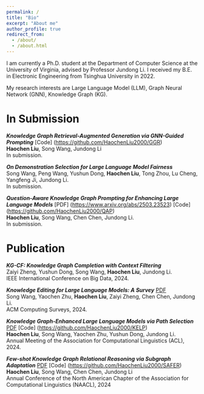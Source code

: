 ```yaml
---
permalink: /
title: "Bio"
excerpt: "About me"
author_profile: true
redirect_from: 
  - /about/
  - /about.html
---
```


I am currently a Ph.D. student at the Department of Computer Science at the University of Virginia, advised by Professor Jundong Li. I received my B.E. in Electronic Engineering from Tsinghua University in 2022.

My research interests are Large Language Model (LLM), Graph Neural Network (GNN), Knowledge Graph (KG).


In Submission
======
***Knowledge Graph Retrieval-Augmented Generation via GNN-Guided Prompting*** [Code] (https://github.com/HaochenLiu2000/GGR) <br>
**Haochen Liu**, Song Wang, Jundong Li <br>
In submission.

***On Demonstration Selection for Large Language Model Fairness*** <br>
Song Wang, Peng Wang, Yushun Dong, **Haochen Liu**, Tong Zhou, Lu Cheng, Yangfeng Ji, Jundong Li. <br>
In submission.

***Question-Aware Knowledge Graph Prompting for Enhancing Large Language Models*** [PDF] (https://www.arxiv.org/abs/2503.23523) [Code] (https://github.com/HaochenLiu2000/QAP)<br>
**Haochen Liu**, Song Wang, Chen Chen, Jundong Li. <br>
In submission.


Publication
======

***KG-CF: Knowledge Graph Completion with Context Filtering*** <br>
Zaiyi Zheng, Yushun Dong, Song Wang, **Haochen Liu**, Jundong Li. <br>
IEEE International Conference on Big Data, 2024.

***Knowledge Editing for Large Language Models: A Survey*** [PDF](https://arxiv.org/pdf/2310.16218.pdf) <br>
Song Wang, Yaochen Zhu, **Haochen Liu**, Zaiyi Zheng, Chen Chen, Jundong Li. <br>
ACM Computing Surveys, 2024.

***Knowledge Graph-Enhanced Large Language Models via Path Selection*** [PDF](https://arxiv.org/pdf/2406.13862.pdf) [Code] (https://github.com/HaochenLiu2000/KELP) <br>
**Haochen Liu**, Song Wang, Yaochen Zhu, Yushun Dong, Jundong Li. <br>
Annual Meeting of the Association for Computational Linguistics (ACL), 2024.

***Few-shot Knowledge Graph Relational Reasoning via Subgraph Adaptation*** [PDF](https://arxiv.org/pdf/2406.15507.pdf) [Code] (https://github.com/HaochenLiu2000/SAFER) <br>
**Haochen Liu**, Song Wang, Chen Chen, Jundong Li <br>
Annual Conference of the North American Chapter of the Association for Computational Linguistics (NAACL), 2024